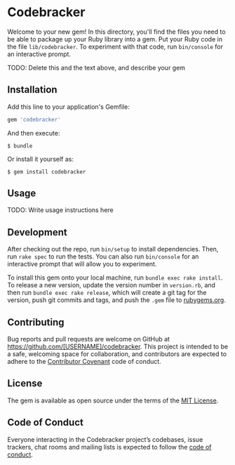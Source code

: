 # Codebracker

Welcome to your new gem! In this directory, you'll find the files you need to be able to package up your Ruby library into a gem. Put your Ruby code in the file `lib/codebracker`. To experiment with that code, run `bin/console` for an interactive prompt.

TODO: Delete this and the text above, and describe your gem

## Installation

Add this line to your application's Gemfile:

```ruby
gem 'codebracker'
```

And then execute:

    $ bundle

Or install it yourself as:

    $ gem install codebracker

## Usage

TODO: Write usage instructions here

## Development

After checking out the repo, run `bin/setup` to install dependencies. Then, run `rake spec` to run the tests. You can also run `bin/console` for an interactive prompt that will allow you to experiment.

To install this gem onto your local machine, run `bundle exec rake install`. To release a new version, update the version number in `version.rb`, and then run `bundle exec rake release`, which will create a git tag for the version, push git commits and tags, and push the `.gem` file to [rubygems.org](https://rubygems.org).

## Contributing

Bug reports and pull requests are welcome on GitHub at https://github.com/[USERNAME]/codebracker. This project is intended to be a safe, welcoming space for collaboration, and contributors are expected to adhere to the [Contributor Covenant](http://contributor-covenant.org) code of conduct.

## License

The gem is available as open source under the terms of the [MIT License](https://opensource.org/licenses/MIT).

## Code of Conduct

Everyone interacting in the Codebracker project’s codebases, issue trackers, chat rooms and mailing lists is expected to follow the [code of conduct](https://github.com/[USERNAME]/codebracker/blob/master/CODE_OF_CONDUCT.md).
